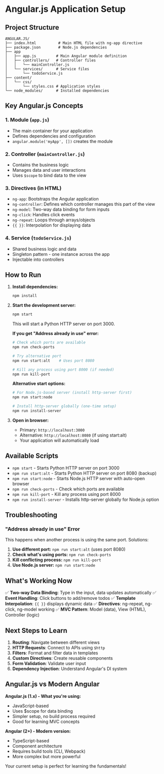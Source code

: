 # Angular.js Application Setup

## Project Structure
```
ANGULAR.JS/
├── index.html          # Main HTML file with ng-app directive
├── package.json        # Node.js dependencies
├── app
│   ├── app.js         # Main Angular module definition
│   ├── controllers/   # Controller files
│   │   └── mainController.js
│   └── services/      # Service files
│       └── todoService.js
├── content/
│   └── css/
│       └── styles.css # Application styles
└── node_modules/      # Installed dependencies
```

## Key Angular.js Concepts

### 1. **Module** (`app.js`)
- The main container for your application
- Defines dependencies and configuration
- `angular.module('myApp', [])` creates the module

### 2. **Controller** (`mainController.js`)
- Contains the business logic
- Manages data and user interactions
- Uses `$scope` to bind data to the view

### 3. **Directives** (in HTML)
- `ng-app`: Bootstraps the Angular application
- `ng-controller`: Defines which controller manages this part of the view
- `ng-model`: Two-way data binding for form inputs
- `ng-click`: Handles click events
- `ng-repeat`: Loops through arrays/objects
- `{{ }}`: Interpolation for displaying data

### 4. **Service** (`todoService.js`)
- Shared business logic and data
- Singleton pattern - one instance across the app
- Injectable into controllers

## How to Run

1. **Install dependencies:**
   ```bash
   npm install
   ```

2. **Start the development server:**
   ```bash
   npm start
   ```
   This will start a Python HTTP server on port 3000.

   **If you get "Address already in use" error:**
   ```bash
   # Check which ports are available
   npm run check-ports
   
   # Try alternative port
   npm run start:alt    # Uses port 8080
   
   # Kill any process using port 8000 (if needed)
   npm run kill-port
   ```

   **Alternative start options:**
   ```bash
   # For Node.js-based server (install http-server first)
   npm run start:node
   
   # Install http-server globally (one-time setup)
   npm run install-server
   ```

3. **Open in browser:**
   - Primary: `http://localhost:3000`
   - Alternative: `http://localhost:8080` (if using start:alt)
   - Your application will automatically load

## Available Scripts

- `npm start` - Starts Python HTTP server on port 3000
- `npm run start:alt` - Starts Python HTTP server on port 8080 (backup)
- `npm run start:node` - Starts Node.js HTTP server with auto-open browser
- `npm run check-ports` - Check which ports are available
- `npm run kill-port` - Kill any process using port 8000
- `npm run install-server` - Installs http-server globally for Node.js option

## Troubleshooting

### "Address already in use" Error
This happens when another process is using the same port. Solutions:

1. **Use different port:** `npm run start:alt` (uses port 8080)
2. **Check what's using ports:** `npm run check-ports`
3. **Kill conflicting process:** `npm run kill-port`
4. **Use Node.js server:** `npm run start:node`

## What's Working Now

✅ **Two-way Data Binding**: Type in the input, data updates automatically
✅ **Event Handling**: Click buttons to add/remove todos
✅ **Template Interpolation**: `{{ }}` displays dynamic data
✅ **Directives**: ng-repeat, ng-click, ng-model working
✅ **MVC Pattern**: Model (data), View (HTML), Controller (logic)

## Next Steps to Learn

1. **Routing**: Navigate between different views
2. **HTTP Requests**: Connect to APIs using `$http`
3. **Filters**: Format and filter data in templates
4. **Custom Directives**: Create reusable components
5. **Form Validation**: Validate user input
6. **Dependency Injection**: Understand Angular's DI system

## Angular.js vs Modern Angular

**Angular.js (1.x) - What you're using:**
- JavaScript-based
- Uses $scope for data binding
- Simpler setup, no build process required
- Good for learning MVC concepts

**Angular (2+) - Modern version:**
- TypeScript-based
- Component architecture
- Requires build tools (CLI, Webpack)
- More complex but more powerful

Your current setup is perfect for learning the fundamentals!
